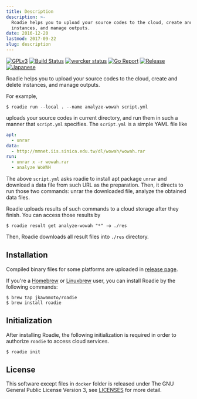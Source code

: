 ```yaml
---
title: Description
description: >-
  Roadie helps you to upload your source codes to the cloud, create and delete
  instances, and manage outputs.
date: 2016-12-20
lastmod: 2017-09-22
slug: description
---
```

[![GPLv3](https://img.shields.io/badge/license-GPLv3-blue.svg)](https://www.gnu.org/copyleft/gpl.html)
[![Build Status](https://travis-ci.org/jkawamoto/roadie.svg?branch=master)](https://travis-ci.org/jkawamoto/roadie)
[![wercker status](https://app.wercker.com/status/6c499024136e7067b86bef4bd07d7f62/s/master "wercker status")](https://app.wercker.com/project/byKey/6c499024136e7067b86bef4bd07d7f62)
[![Go Report](https://goreportcard.com/badge/github.com/jkawamoto/roadie)](https://goreportcard.com/report/github.com/jkawamoto/roadie)
[![Release](https://img.shields.io/badge/release-0.3.13-brightgreen.svg)](https://github.com/jkawamoto/roadie/releases/tag/v0.3.13)
[![Japanese](https://img.shields.io/badge/qiita-%E6%97%A5%E6%9C%AC%E8%AA%9E-brightgreen.svg)](http://qiita.com/jkawamoto/items/751558536a597a33ae2a)

Roadie helps you to upload your source codes to the cloud, create and delete
instances, and manage outputs.

For example,

```shell
$ roadie run --local . --name analyze-wowah script.yml
```

uploads your source codes in current directory, and run them in such a manner
that `script.yml` specifies. The `script.yml` is a simple YAML file like

```yaml
apt:
  - unrar
data:
  - http://mmnet.iis.sinica.edu.tw/dl/wowah/wowah.rar
run:
  - unrar x -r wowah.rar
  - analyze WoWAH
```

The above `script.yml` asks roadie to install apt package `unrar` and
download a data file from such URL as the preparation. Then, it directs
to run those two commands: unrar the downloaded file, analyze the obtained
data files.

Roadie uploads results of such commands to a cloud storage after they finish.
You can access those results by

```shell
$ roadie result get analyze-wowah "*" -o ./res
```

Then, Roadie downloads all result files into `./res` directory.

## Installation
Compiled binary files for some platforms are uploaded in
[release page](https://github.com/jkawamoto/roadie/releases).

If you're a [Homebrew](http://brew.sh/) or [Linuxbrew](http://linuxbrew.sh/)
user, you can install Roadie by the following commands:

```shell
$ brew tap jkawamoto/roadie
$ brew install roadie
```

## Initialization
After installing Roadie, the following initialization is required in order to
authorize `roadie` to access cloud services.

```shell
$ roadie init
```

## License
This software except files in `docker` folder is released under The GNU General Public License Version 3,
see [LICENSES](info/licenses/) for more detail.
